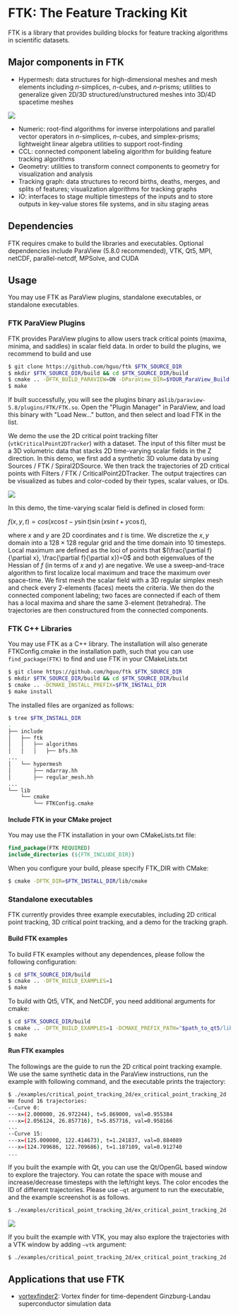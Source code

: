 # FTK: The Feature Tracking Kit

FTK is a library that provides building blocks for feature tracking algorithms in scientific datasets.  

## Major components in FTK

* Hypermesh: data structures for high-dimensional meshes and mesh elements including *n*-simplices, *n*-cubes, and *n*-prisms; utilities to generalize given 2D/3D structured/unstructured meshes into 3D/4D spacetime meshes

![](./docs/images/regular_simplex_subdivision.svg)

* Numeric: root-find algorithms for inverse interpolations and parallel vector operators in *n*-simplices, *n*-cubes, and simplex-prisms; lightweight linear algebra utilities to support root-finding
* CCL: connected component labeling algorithm for building feature tracking algorithms
* Geometry: utilities to transform connect components to geometry for visualization and analysis
* Tracking graph: data structures to record births, deaths, merges, and splits of features; visualization algorithms for tracking graphs
* IO: interfaces to stage multiple timesteps of the inputs and to store outputs in key-value stores file systems, and in situ staging areas

## Dependencies

FTK requires cmake to build the libraries and executables.  Optional dependencies include ParaView (5.8.0 recommended), VTK, Qt5, MPI, netCDF, parallel-netcdf, MPSolve, and CUDA

## Usage

You may use FTK as ParaView plugins, standalone executables, or standalone executables.   

### FTK ParaView Plugins

FTK provides ParaView plugins to allow users track critical points (maxima, minima, and saddles) in scalar field data.  In order to build the plugins, we recommend to build and use 

```bash
$ git clone https://github.com/hguo/ftk $FTK_SOURCE_DIR
$ mkdir $FTK_SOURCE_DIR/build && cd $FTK_SOURCE_DIR/build
$ cmake .. -DFTK_BUILD_PARAVIEW=ON -DParaView_DIR=$YOUR_ParaView_Build
$ make
```

If built successfully, you will see the plugins binary as`lib/paraview-5.8/plugins/FTK/FTK.so`.  Open the "Plugin Manager" in ParaView, and load this binary with "Load New..." button, and then select and load FTK in the list.  

We demo the use the 2D critical point tracking filter (`vtkCriticalPoint2DTracker`) with a dataset.  The input of this filter must be a 3D volumetric data that stacks 2D time-varying scalar fields in the Z direction.  In this demo, we first add a synthetic 3D volume data by using Sources / FTK / Spiral2DSource.  We then track the trajectories of 2D critical points with Filters / FTK / CriticalPoint2DTracker.  The output trajectires can be visualized as tubes and color-coded by their types, scalar values, or IDs. 

![](docs/images/critical_point_tracking_2d_paraview.png)

In this demo, the time-varying scalar field is defined in closed form: 

$f(x,y,t)=cos(x\cos t - y\sin t) \sin(x\sin t + y\cos t),$

where $x$ and $y$ are 2D coordinates and $t$ is time.  We discretize the $x,y$ domain into a $128\times 128$ regular grid and the time domain into 10 timesteps.  Local maximum are defined as the loci of points that $(\frac{\partial f}{\partial x}, \frac{\partial f}{\partial x})=0$ and both eigenvalues of the Hessian of $f$ (in terms of $x$ and $y$) are negative.  We use a sweep-and-trace algorithm to first localize local maximum and trace the maximum over space-time.  We first mesh the scalar field with a 3D regular simplex mesh and check every 2-elements (faces) meets the criteria.  We then do the connected component labeling; two faces are connected if each of them has a local maxima and share the same 3-element (tetrahedra).  The trajectories are then constructured from the connected components.  

### FTK C++ Libraries

You may use FTK as a C++ library.  The installation will also generate FTKConfig.cmake in the installation path, such that you can use `find_package(FTK)` to find and use FTK in your CMakeLists.txt

```bash
$ git clone https://github.com/hguo/ftk $FTK_SOURCE_DIR
$ mkdir $FTK_SOURCE_DIR/build && cd $FTK_SOURCE_DIR/build
$ cmake .. -DCMAKE_INSTALL_PREFIX=$FTK_INSTALL_DIR
$ make install
```

The installed files are organized as follows: 

```bash
$ tree $FTK_INSTALL_DIR
.
├── include
│   ├── ftk
│   │   ├── algorithms
│   │   │   ├── bfs.hh
...
│   └── hypermesh
│       ├── ndarray.hh
│       ├── regular_mesh.hh
...
└── lib
    └── cmake
        └── FTKConfig.cmake
```

#### Include FTK in your CMake project

You may use the FTK installation in your own CMakeLists.txt file:

```cmake
find_package(FTK REQUIRED)
include_directories (${FTK_INCLUDE_DIR})
```

When you configure your build, please specify FTK_DIR with CMake: 

```bash
$ cmake -DFTK_DIR=$FTK_INSTALL_DIR/lib/cmake
```

### Standalone executables

FTK currently provides three example executables, including 2D critical point tracking, 3D critical point tracking, and a demo for the tracking graph.

#### Build FTK examples

To build FTK examples without any dependences, please follow the following configuration:

```bash
$ cd $FTK_SOURCE_DIR/build
$ cmake .. -DFTK_BUILD_EXAMPLES=1
$ make
```

To build with Qt5, VTK, and NetCDF, you need additional arguments for cmake:

```bash
$ cd $FTK_SOURCE_DIR/build
$ cmake .. -DFTK_BUILD_EXAMPLES=1 -DCMAKE_PREFIX_PATH="$path_to_qt5/lib/cmake;$path_to_vtk/lib/cmake" -DNETCDF_DIR="$path_to_netcdf"
$ make
```

#### Run FTK examples

The followings are the guide to run the 2D critical point tracking example.  We use the same synthetic data in the ParaView instructions, run the example with following command, and the executable prints the trajectory:

```bash
$ ./examples/critical_point_tracking_2d/ex_critical_point_tracking_2d
We found 16 trajectories:
--Curve 0:
---x=(2.000000, 26.972244), t=5.869000, val=0.955384
---x=(2.056124, 26.857716), t=5.857716, val=0.958166
...
--Curve 15:
---x=(125.000000, 122.414673), t=1.241837, val=0.884089
---x=(124.709686, 122.709686), t=1.187109, val=0.912740
...
```

If you built the example with Qt, you can use the Qt/OpenGL based window to explore the trajectory.  You can rotate the space with mouse and increase/decrease timesteps with the left/right keys.  The color encodes the ID of different trajectories.  Please use `—qt` argument to run the executable, and the example screenshot is as follows.

```bash
$ ./examples/critical_point_tracking_2d/ex_critical_point_tracking_2d --qt
```

![](./docs/images/critical_point_tracking_2d.png)

If you built the example with VTK, you may also explore the trajectories with a VTK window by adding `—vtk` argument: 

```bash
$ ./examples/critical_point_tracking_2d/ex_critical_point_tracking_2d --vtk
```

## Applications that use FTK

* [vortexfinder2](https://github.com/hguo/vortexfinder2): Vortex finder for time-dependent Ginzburg-Landau superconductor simulation data
